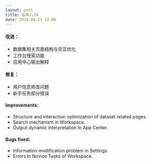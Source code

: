 ```yaml
---
layout: post
title: 版本1.24
date: 2019-06-21 12:00
---
```


#### 改进：
- 数据集相关页面结构与交互优化
- 工作台搜索功能
- 应用中心输出解释


#### 修复：
- 用户信息修改问题
- 新手任务部分错误

#### Improvements:
- Structure and interaction optimization of dataset related pages.
- Search mechanism in Workspace.
- Output dynamic interpretation in App Center.

#### Bugs fixed:
- Information modification problem in Settings.
- Errors in Novice Tasks of Workspace.
